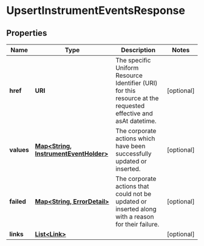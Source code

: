 

# UpsertInstrumentEventsResponse


## Properties

Name | Type | Description | Notes
------------ | ------------- | ------------- | -------------
**href** | **URI** | The specific Uniform Resource Identifier (URI) for this resource at the requested effective and asAt datetime. |  [optional]
**values** | [**Map&lt;String, InstrumentEventHolder&gt;**](InstrumentEventHolder.md) | The corporate actions which have been successfully updated or inserted. |  [optional]
**failed** | [**Map&lt;String, ErrorDetail&gt;**](ErrorDetail.md) | The corporate actions that could not be updated or inserted along with a reason for their failure. |  [optional]
**links** | [**List&lt;Link&gt;**](Link.md) |  |  [optional]



